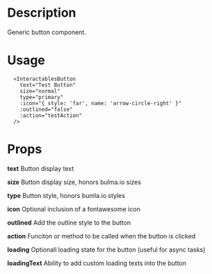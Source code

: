 # Description
Generic button component.

# Usage
```vue
  <InteractablesButton
    text="Test Button"
    size="normal"
    type="primary"
    :icon="{ style: 'far', name: 'arrow-circle-right' }"
    :outlined="false"
    :action="testAction"
  />
```

# Props

**text** Button display text

**size** Button display size, honors bulma.io sizes

**type** Button style, honors bumla.io styles

**icon** Optional inclusion of a fontawesome icon

**outlined** Add the outline style to the button

**action** Funciton or method to be called when the button is clicked

**loading** Optionall loading state for the button (useful for async tasks)

**loadingText** Ability to add custom loading texts into the button
